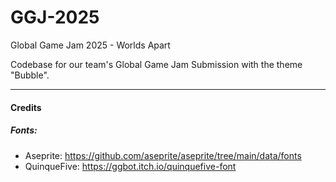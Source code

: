 # GGJ-2025
Global Game Jam 2025 - Worlds Apart

Codebase for our team's Global Game Jam Submission with the theme "Bubble".

-----

#### Credits

##### Fonts:

- Aseprite: https://github.com/aseprite/aseprite/tree/main/data/fonts
- QuinqueFive: https://ggbot.itch.io/quinquefive-font
